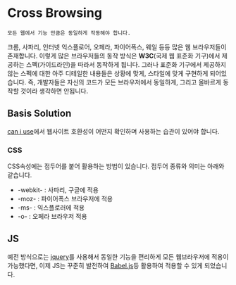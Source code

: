 # Cross Browsing

`모든 웹에서 기능 만큼은 동일하게 작동해야 합니다.`

크롬, 사파리, 인터넷 익스플로어, 오페라, 파이어폭스, 웨일 등등 많은 웹 브라우저들이 존재합니다. 이렇게 많은 브라우저들의 동작 방식은 **W3C**(국제 웹 표준화 기구)에서 제공하는 스펙(가이드라인)을 따라서 동작하게 됩니다. 그러나 표준화 기구에서 제공하지 않는 스펙에 대한 아주 디테일한 내용들은 상황에 맞게, 스타일에 맞게 구현하게 되어있습니다. 즉, 개발자들은 자신의 코드가 모든 브라우저에서 동일하게, 그리고 올바르게 동작할 것이라 생각하면 안됩니다.

## Basis Solution

[can i use](https://caniuse.com/)에서 웹사이트 호환성이 어떤지 확인하며 사용하는 습관이 있어야 합니다.

### CSS

CSS속성에는 접두어를 붙어 활용하는 방법이 있습니다. 접두어 종류와 의미는 아래와 같습니다.

- -webkit- : 사파리, 구글에 적용
- -moz- : 파이어폭스 브라우저에 적용
- -ms- : 익스플로러에 적용
- -o- : 오페라 브라우저 적용

## JS

예전 방식으로는 [jquery](https://api.jquery.com/category/core/)를 사용해서 동일한 기능을 편리하게 모든 웹브라우저에 적용이 가능했다면, 이제 JS는 꾸준히 발전하여 [ Babel.js](https://babeljs.io/)등 활용하여 적용할 수 있게 되었습니다.
